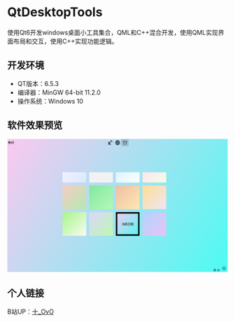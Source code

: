 # QtDesktopTools

使用Qt6开发windows桌面小工具集合，QML和C++混合开发，使用QML实现界面布局和交互，使用C++实现功能逻辑。

## 开发环境

+ QT版本：6.5.3
+ 编译器：MinGW 64-bit 11.2.0
+ 操作系统：Windows 10

## 软件效果预览

![QtDesktopTools](https://raw.githubusercontent.com/PhoenixOvO03/blog_image/main/QtDesktopTools_0_4_1.png)

## 个人链接

B站UP：[十_OvO](https://space.bilibili.com/387426555)
